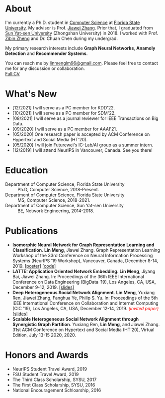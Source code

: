 
<!-- ## Welcome to GitHub Pages

You can use the [editor on GitHub](https://github.com/linmengsysu/linmengsysu.github.com/edit/master/index.md) to maintain and preview the content for your website in Markdown files.

Whenever you commit to this repository, GitHub Pages will run [Jekyll](https://jekyllrb.com/) to rebuild the pages in your site, from the content in your Markdown files.

### Markdown

Markdown is a lightweight and easy-to-use syntax for styling your writing. It includes conventions for

```markdown
Syntax highlighted code block

# Header 1
## Header 2
### Header 3

- Bulleted
- List

1. Numbered
2. List

**Bold** and _Italic_ and `Code` text

[Link](url) and ![Image](src)
```

For more details see [GitHub Flavored Markdown](https://guides.github.com/features/mastering-markdown/).

### Jekyll Themes

Your Pages site will use the layout and styles from the Jekyll theme you have selected in your [repository settings](https://github.com/linmengsysu/linmengsysu.github.com/settings). The name of this theme is saved in the Jekyll `_config.yml` configuration file.

### Support or Contact

Having trouble with Pages? Check out our [documentation](https://help.github.com/categories/github-pages-basics/) or [contact support](https://github.com/contact) and we’ll help you sort it out.
-->


# About
I'm currently a Ph.D. student in [Computer Science](http://cs.fsu.edu/) at [Florida State University](http://fsu.edu). My advisor is Prof. [Jiawei Zhang](http://www.ifmlab.org/). Prior that, I graduated from [Sun Yat-sen University](http://www.sysu.edu.cn/2012/en/index.htm) (Zhongshan University) in 2018. I worked with Prof. [Zibin Zheng](http://www.zibinzheng.com/) and Dr. Chuan Chen during my undergrad.

My primary research interests include **Graph Neural Networks**, **Anamoly Detection** and **Recommender Systems**.

You can reach me by [linmenglm96@gmail.com](mailto:linmenglm96@gmail.com). Please feel free to contact me for any discussion or collaboration.                   
[Full CV](https://linmengsysu.github.io/Resume.pdf)

# What's New
* [12/2021] I will serve as a PC member for KDD'22.
* [10/2021] I will serve as a PC member for SDM'22.
* [08/2021] I will serve as a journal reviewer for IEEE Transactions on Big Data.
* [09/2020] I will serve as a PC member for AAAI'21.
* [05/2020] One research paper is accepted by ACM Conference on Hypertext and Social Media (HT’20).
* [05/2020] I will join Futurewei's IC-Lab/AI group as a summer intern.
* [12/2019] I will attend NeurIPS in Vancouver, Canada. See you there!

# Education

<dl>
 <dt>Department of Computer Science, Florida State University</dt>
 <dd>Ph.D, Computer Science, 2018-Present.</dd>
 
  <dt>Department of Computer Science, Florida State University</dt>
 <dd>MS, Computer Science, 2018-2021.</dd>
 
 <dt>Department of Computer Science, Sun Yat-sen University</dt>
 <dd>BE, Network Engineering, 2014-2018.</dd>
 
</dl>
 
 
 
# Publications
* **Isomorphic Neural Network for Graph Representation Learning and Classification**. **Lin Meng**, Jiawei Zhang.  Graph Representation Learning Workshop of the 33rd Conference on Neural Information Processing Systems (NeurIPS ’19 Workshop), Vancouver, Canada, December 8-14, 2019. [\[poster\]](https://github.com/linmengsysu/linmengsysu.github.io/blob/master/slides/IsoNNposter.pdf) [\[code\]](https://github.com/linmengsysu/IsoNN/tree/master/code)
* **LATTE: Application Oriented Network Embedding**. **Lin Meng**, Jiyang Bai, Jiawei Zhang.  In: Proceedings of the 36th IEEE International Conference on Data Engineering (BigData ’19), Los Angeles, CA, USA, December 9-12, 2019. [\[slides\]](https://github.com/linmengsysu/linmengsysu.github.io/blob/master/slides/bigdata_latte.pdf)
* **Deep Heterogeneous Social Network Alignment**. **Lin Meng**, Yuxiang Ren, Jiawei Zhang, Fanghua Ye, Philip S. Yu.  In: Proceedings of the 5th IEEE International Conference on Collaboration and Internet Computing (CIC ’19), Los Angeles, CA, USA, December 12-14, 2019.  <span style="color:red">*(invited paper)*</span> [\[slides\]](https://github.com/linmengsysu/linmengsysu.github.io/blob/master/slides/cic_deta.pdf)
* **Scalable Heterogeneous Social Network Alignment through Synergistic Graph Partition**. Yuxiang Ren, **Lin Meng**, and Jiawei Zhang. 31st ACM Conference on Hypertext and Social Media (HT’20), Virtual Edition, July 13-15 2020, 2020.


# Honors and Awards

* NeurIPS Student Travel Award, 2019 
* FSU Student Travel Award, 2019
* The Third Class Scholarship, SYSU, 2017
* The First Class Scholarship, SYSU, 2016
* National Encouragement Schloarship, 2016


<script type="text/javascript" id="clustrmaps" src="//cdn.clustrmaps.com/map_v2.js?d=IGKM7piVRtoLmq7_DqwibQ0dbwkEMuvRrNEiZ2u6Jvo&cl=ffffff&w=a"></script>
